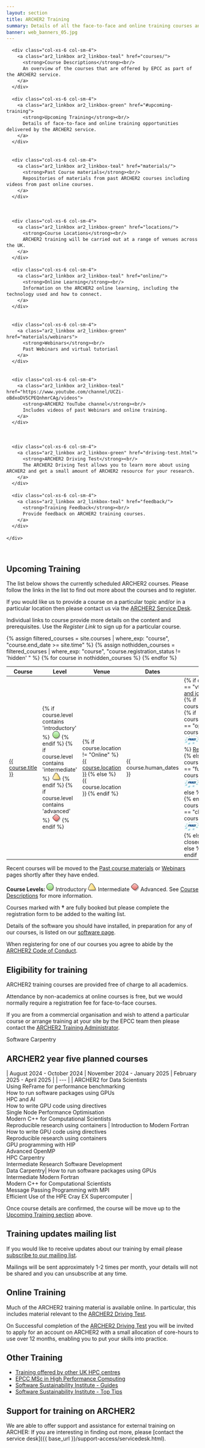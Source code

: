 ```yaml
---
layout: section
title: ARCHER2 Training
summary: Details of all the face-to-face and online training courses and resources provided by EPCC as part of the ARCHER2 service.
banner: web_banners_05.jpg
---
```

<section id="service">
  <div class="container">
    <div class="row ">	


	
      <div class="col-xs-6 col-sm-4">
        <a class="ar2_linkbox ar2_linkbox-teal" href="courses/">
          <strong>Course Descriptions</strong><br/>
          An overview of the courses that are offered by EPCC as part of the ARCHER2 service.
        </a>
      </div>	

      <div class="col-xs-6 col-sm-4">
        <a class="ar2_linkbox ar2_linkbox-green" href="#upcoming-training">
          <strong>Upcoming Training</strong><br/>
          Details of face-to-face and online training opportunities delivered by the ARCHER2 service.
        </a>
      </div>


      <div class="col-xs-6 col-sm-4">
        <a class="ar2_linkbox ar2_linkbox-teal" href="materials/">
          <strong>Past Course materials</strong><br/>
          Repositories of materials from past ARCHER2 courses including videos from past online courses.
        </a>
      </div>	



      <div class="col-xs-6 col-sm-4">
        <a class="ar2_linkbox ar2_linkbox-green" href="locations/">
          <strong>Course Locations</strong><br/>
          ARCHER2 training will be carried out at a range of venues across the UK.
        </a>
      </div>	

      <div class="col-xs-6 col-sm-4">
        <a class="ar2_linkbox ar2_linkbox-teal" href="online/">
          <strong>Online Learning</strong><br/>
          Information on the ARCHER2 online learning, including the technology used and how to connect.
        </a>
      </div>


      <div class="col-xs-6 col-sm-4">
        <a class="ar2_linkbox ar2_linkbox-green" href="materials/webinars">
          <strong>Webinars</strong><br/>
          Past Webinars and virtual tutoriasl
        </a>
      </div>


      <div class="col-xs-6 col-sm-4">
        <a class="ar2_linkbox ar2_linkbox-teal" href="https://www.youtube.com/channel/UCZi-oBdxoDV5CPEQnhmrCAg/videos">
          <strong>ARCHER2 YouTube channel</strong><br/>
          Includes videos of past Webinars and online training.
        </a>
      </div>	



      <div class="col-xs-6 col-sm-4">
        <a class="ar2_linkbox ar2_linkbox-green" href="driving-test.html">
          <strong>ARCHER2 Driving Test</strong><br/>
          The ARCHER2 Driving Test allows you to learn more about using ARCHER2 and get a small amount of ARCHER2 resource for your research.
        </a>
      </div>	

      <div class="col-xs-6 col-sm-4">
        <a class="ar2_linkbox ar2_linkbox-teal" href="feedback/">
          <strong>Training Feedback</strong><br/>
          Provide feedback on ARCHER2 training courses.
        </a>
      </div>				
			
    </div>
  </div>
</section>

<p><a name="upcoming-training">&nbsp;</a></p>

## Upcoming Training

The list below shows the currently scheduled ARCHER2 courses. Please follow the links in the list to find out more about the courses and to register.

If you would like us to provide a course on a particular topic and/or in a particular location then please contact us via the [ARCHER2 Service Desk](../support-access/servicedesk.html).

Individual links to course provide more details on the content and prerequisites. Use the <em>Register Link</em> to sign up for a particular course.

<div class="table-responsive">
  <table class="table table-striped">
    <thead>
      <tr>
        <th>Course</th>
        <th>Level</th>
        <th>Venue</th>
        <th>Dates</th>
        <th>Register Link</th>
      </tr>
    </thead>
    <tbody>
      {% assign filtered_courses = site.courses | where_exp: "course", "course.end_date >= site.time" %}
			{% assign nothidden_courses = filtered_courses | where_exp: "course", "course.registration_status != 'hidden' " %}
      {% for course in nothidden_courses %}
      <tr>
      <td>
        <a href="{{ course.url }}">{{ course.title }}</a>
      </td>
      <td>
		{% if course.level contains 'introductory' %}
			&nbsp;<img src="materials/introductory.png" alt="Introductory"/> 
		{% endif %}
		{% if course.level contains 'intermediate' %}
			&nbsp;<img src="materials/intermediate.png" alt="Intermediate"/> 
		{% endif %}
		{% if course.level contains 'advanced' %}
			&nbsp;<img src="materials/advanced.png" alt="Advanced"/> 
		{% endif %}
      </td>
      <td>
        {% if course.location != "Online" %}
          <a href="{{ site.baseurl }}{{ course.location_url }}">{{ course.location }}</a>
        {% else %}
          {{ course.location }}
        {% endif %}
      </td>
      <td>
        {{ course.human_dates }}
      </td>
      <td>
        {% if course.course_type == "vt" %}
          <a href="{{ course.url }}">More details and join link</a>
        {% else %}
          {% if course.registration_url %}
            {% if course.registration_status == "open" %}
              {% if course.prace_course %}
            <a href="{{ course.registration_url }}"><img src="img/prace_25.jpg" alt="PRACE"/> Register</a>
              {% else %}
            <a href="{{ course.registration_url }}">Register</a>
              {% endif %}
            {% elsif course.registration_status == "full" %}
              {% if course.prace_course %}
            <a href="{{ course.registration_url }}"><img src="img/prace_25.jpg" alt="PRACE"/> Join waiting list</a>
              {% else %}
            <a href="{{ course.registration_url }}">Join waiting list</a>
              {% endif %}
            {% elsif course.registration_status == "closed" %}
              {% if course.prace_course %}
            <a href="{{ course.registration_url }}"><img src="img/prace_25.jpg" alt="PRACE"/> Registration closed</a>
              {% else %}
            Registration closed
              {% endif %}
            {% else %}
            &nbsp;
            {% endif %}
          {% endif %}
        {% endif %}
      </td>
     </tr>
      {% endfor %}
    </tbody>
  </table>
</div>


Recent courses will be moved to the [Past course materials](materials/) or [Webinars](materials/webinars) pages shortly after they have ended.

<b>Course Levels: </b> <img src="materials/introductory.png" alt="Introductory"/> Introductory
<img src="materials/intermediate.png" alt="Intermediate"/> Intermediate
<img src="materials/advanced.png" alt="Advanced"/> Advanced.  See [Course Descriptions](courses) for more information.


Courses marked with **†** are fully booked but please complete the registration form to be added to the waiting list.

Details of the software you should have installed, in preparation for any of our courses, is listed on our [software page](training-software.html).

When registering for one of our courses you agree to abide by the [ARCHER2 Code of Conduct](../about/policies/code-of-conduct).

## Eligibility for training

ARCHER2 training courses are provided free of charge to all academics. 

Attendance by non-academics at online courses is free, but we would normally require a registration fee for face-to-face courses. 

<!-- Courses marked ![PRACE](img/prace_25.jpg) are also funded by 
  [PRACE](https://prace-ri.eu/) and are free to everyone including commercial attendees. -->

If you are from a commercial organisation and wish to attend a particular course or arrange training at your site by the EPCC team then please contact the [ARCHER2 Training Administrator](mailto:training@epcc.ed.ac.uk).

Software Carpentry	 


## ARCHER2 year five planned courses

  |  August 2024 - October 2024 |  November 2024 - January 2025 | February 2025 - April 2025 |
 | ---  |
 |      ARCHER2 for Data Scientists  <br>Using ReFrame for performance benchmarking  	 <br>	How to run software packages using GPUs  <br>HPC and AI  <br>How to write GPU code using directives  <br>Single Node Performance Optimisation <br>   Modern C++ for Computational Scientists  <br> Reproducible research using containers	 | Introduction to Modern Fortran	<br>How to write GPU code using directives	<br>Reproducible research using containers	<br>GPU programming with HIP	<br>Advanced OpenMP <br> HPC Carpentry <br> Intermediate Research Software Development <br> Data Carpentry|  How to run software packages using GPUs	<br>Intermediate Modern Fortran<br>Modern C++ for Computational Scientists	<br>Message Passing Programming with MPI	<br>Efficient Use of the HPE Cray EX Supercomputer |



Once course details are confirmed, the course will be move up to the [Upcoming Training section](#upcoming-training) above.

## Training updates mailing list

If you would like to receive updates about our training by email please [subscribe to our mailing list](https://www.jiscmail.ac.uk/cgi-bin/webadmin?SUBED1=ARCHER-TRAINING&A=1).

Mailings will be sent approximately 1-2 times per month, your details will not be shared and you can unsubscribe at any time.

## Online Training

Much of the ARCHER2 training material is available online. In particular, this includes material relevant to the [ARCHER2 Driving Test](driving-test.html).

On Successful completion of the [ARCHER2 Driving Test](driving-test.html) you will be invited to apply for an account on ARCHER2 with a small allocation of core-hours to use over 12 months, enabling you to put your skills into practice.

## Other Training

*  [Training offered by other UK HPC centres](https://www.hpc-uk.ac.uk/training/)
*   [EPCC MSc in High Performance Computing](http://www.epcc.ed.ac.uk/msc)
*   [ Software Sustainability Institute - Guides](http://www.software.ac.uk/resources/guides-everything)
*   [Software Sustainability Institute - Top Tips](http://www.software.ac.uk/resources/top-tips)

## Support for training on ARCHER2

We are able to offer support and assistance for external training on ARCHER: If you are interesting in finding out more, please [contact the service desk]({{ base_url }}/support-access/servicedesk.html).
